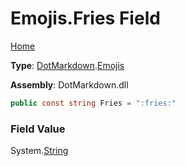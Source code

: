 # Emojis\.Fries Field

[Home](../../../README.md)

**Type**: [DotMarkdown](../../README.md)\.[Emojis](../README.md)

**Assembly**: DotMarkdown\.dll

```csharp
public const string Fries = ":fries:"
```

### Field Value

System\.[String](https://docs.microsoft.com/en-us/dotnet/api/system.string)